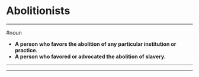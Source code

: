 # Abolitionists
---
#noun
- **A person who favors the abolition of any particular institution or practice.**
- **A person who favored or advocated the abolition of slavery.**
---
---
